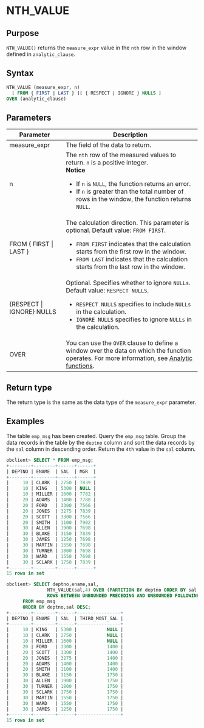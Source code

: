 # NTH_VALUE

## Purpose

`NTH_VALUE()` returns the `measure_expr` value in the `nth` row in the window defined in `analytic_clause`.

## Syntax

```sql
NTH_VALUE (measure_expr, n)
  [ FROM { FIRST | LAST } ][ { RESPECT | IGNORE } NULLS ]
OVER (analytic_clause)
```

## Parameters

| Parameter | Description |
|---------------------------|-------------------------------------------------------------------------------------------------------------------------------------------------------------------------------------------------------------------------|
| measure_expr | The field of the data to return.  |
| n | The `nth` row of the measured values to return. `n` is a positive integer.  <br>**Notice**</br>  <ul><li> If `n` is `NULL`, the function returns an error.    </li><li> If `n` is greater than the total number of rows in the window, the function returns `NULL`. </li></ul> |
| FROM { FIRST \| LAST } | The calculation direction. This parameter is optional. Default value: `FROM FIRST`.  <ul><li> `FROM FIRST` indicates that the calculation starts from the first row in the window.    </li><li> `FROM LAST` indicates that the calculation starts from the last row in the window. </li></ul> |
| {RESPECT \| IGNORE} NULLS | Optional. Specifies whether to ignore `NULLs`. Default value: `RESPECT NULLS`.  <ul><li> `RESPECT NULLS` specifies to include `NULLs` in the calculation.    </li><li> `IGNORE NULLS` specifies to ignore `NULLs` in the calculation. </li></ul> |
| OVER | You can use the `OVER` clause to define a window over the data on which the function operates. For more information, see [Analytic functions](../400.analysis-functions-of-oracle-mode/100.window-function-description-of-oracle-mode.md).  |

## Return type

The return type is the same as the data type of the `measure_expr` parameter.

## Examples

The table `emp_msg` has been created. Query the `emp_msg` table. Group the data records in the table by the `deptno` column and sort the data records by the `sal` column in descending order. Return the `4th` value in the `sal` column.

```sql
obclient> SELECT * FROM emp_msg;
+--------+--------+------+------+
| DEPTNO | ENAME  | SAL  | MGR  |
+--------+--------+------+------+
|     10 | CLARK  | 2750 | 7839 |
|     10 | KING   | 5300 | NULL |
|     10 | MILLER | 1600 | 7782 |
|     20 | ADAMS  | 1400 | 7788 |
|     20 | FORD   | 3300 | 7566 |
|     20 | JONES  | 3275 | 7839 |
|     20 | SCOTT  | 3300 | 7566 |
|     20 | SMITH  | 1100 | 7902 |
|     30 | ALLEN  | 1900 | 7698 |
|     30 | BLAKE  | 3150 | 7839 |
|     30 | JAMES  | 1250 | 7698 |
|     30 | MARTIN | 1550 | 7698 |
|     30 | TURNER | 1800 | 7698 |
|     30 | WARD   | 1550 | 7698 |
|     30 | SCLARK | 1750 | 7839 |
+--------+--------+------+------+
15 rows in set

obclient> SELECT deptno,ename,sal,
               NTH_VALUE(sal,4) OVER (PARTITION BY deptno ORDER BY sal DESC
               ROWS BETWEEN UNBOUNDED PRECEDING AND UNBOUNDED FOLLOWING) AS third_most_sal
      FROM emp_msg
      ORDER BY deptno,sal DESC;
+--------+--------+------+----------------+
| DEPTNO | ENAME  | SAL  | THIRD_MOST_SAL |
+--------+--------+------+----------------+
|     10 | KING   | 5300 |           NULL |
|     10 | CLARK  | 2750 |           NULL |
|     10 | MILLER | 1600 |           NULL |
|     20 | FORD   | 3300 |           1400 |
|     20 | SCOTT  | 3300 |           1400 |
|     20 | JONES  | 3275 |           1400 |
|     20 | ADAMS  | 1400 |           1400 |
|     20 | SMITH  | 1100 |           1400 |
|     30 | BLAKE  | 3150 |           1750 |
|     30 | ALLEN  | 1900 |           1750 |
|     30 | TURNER | 1800 |           1750 |
|     30 | SCLARK | 1750 |           1750 |
|     30 | MARTIN | 1550 |           1750 |
|     30 | WARD   | 1550 |           1750 |
|     30 | JAMES  | 1250 |           1750 |
+--------+--------+------+----------------+
15 rows in set
```
